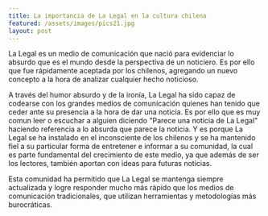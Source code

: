 ```yaml
---
title: La importancia de La Legal en la cultura chilena
featured: /assets/images/pics21.jpg
layout: post
---
```


<p>La Legal es un medio de comunicación que nació para evidenciar lo absurdo que es el mundo desde la perspectiva de un noticiero. Es por ello que fue rápidamente aceptada por los chilenos, agregando un nuevo concepto a la hora de analizar cualquier hecho noticioso.

A través del humor absurdo y de la ironía, La Legal ha sido capaz de codearse con los grandes medios de comunicación quienes han tenido que ceder ante su presencia a la hora de dar una noticia. Es por ello que es muy comun leer o escuchar a alguien diciendo "Parece una noticia de La Legal" haciendo referencia a lo absurda que parece la noticia. Y es porque La Legal se ha instalado en el inconsciente de los chilenos y se ha mantenido fiel a su particular forma de entretener e informar a su comunidad, la cual es parte fundamental del crecimiento de este medio, ya que además de ser los lectores, también aportan con ideas para futuras noticias.

Esta comunidad ha permitido que La Legal se mantenga siempre actualizada y logre responder mucho más rápido que los medios de comunicación tradicionales, que utilizan herramientas y metodologías más burocráticas.
</p>
